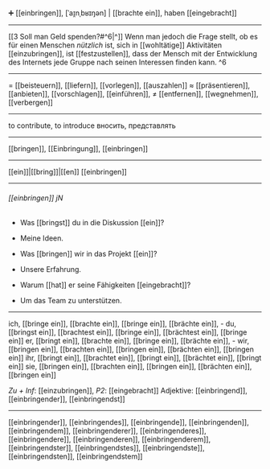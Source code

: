 ➕ [[einbringen]], [ˈaɪ̯nˌbʁɪŋən] | [[brachte ein]], haben [[eingebracht]]

---
[[3 Soll man Geld spenden?#^6|^]] Wenn man jedoch die Frage stellt, ob es für einen Menschen *nützlich* ist, sich in [[wohltätige]] Aktivitäten [[einzubringen]], ist [[festzustellen]], dass der Mensch mit der Entwicklung des Internets jede Gruppe nach seinen Interessen finden kann. ^6

---
= [[beisteuern]], [[liefern]], [[vorlegen]],  [[auszahlen]]
≈ [[präsentieren]], [[anbieten]], [[vorschlagen]], [[einführen]],
≠ [[entfernen]], [[wegnehmen]], [[verbergen]]

---
to contribute, to introduce
вносить, представлять

---
[[bringen]], [[Einbringung]], [[einbringen]]

---
[[ein]]|[[bring]]|[[en]]
[[einbringen]]


---
###### [[einbringen]] jN
- Was [[bringst]] du in die Diskussion [[ein]]?
- Meine Ideen.

- Was [[bringen]] wir in das Projekt [[ein]]?
- Unsere Erfahrung.

- Warum [[hat]] er seine Fähigkeiten [[eingebracht]]?
- Um das Team zu unterstützen.

---
ich, [[bringe ein]], [[brachte ein]], [[bringe ein]], [[brächte ein]], -
du, [[bringst ein]], [[brachtest ein]], [[bringe ein]], [[brächtest ein]], [[bringe ein]]
er, [[bringt ein]], [[brachte ein]], [[bringe ein]], [[brächte ein]], -
wir, [[bringen ein]], [[brachten ein]], [[bringen ein]], [[brächten ein]], [[bringen ein]]
ihr, [[bringt ein]], [[brachtet ein]], [[bringt ein]], [[brächtet ein]], [[bringt ein]]
sie, [[bringen ein]], [[brachten ein]], [[bringen ein]], [[brächten ein]], [[bringen ein]]

*Zu + Inf*: [[einzubringen]], *P2*: [[eingebracht]]
Adjektive: [[einbringend]], [[einbringender]], [[einbringendst]]

---
[[einbringender]], [[einbringendes]], [[einbringende]], [[einbringenden]], [[einbringendem]], [[einbringenderer]], [[einbringenderes]], [[einbringendere]], [[einbringenderen]], [[einbringenderem]], [[einbringendster]], [[einbringendstes]], [[einbringendste]], [[einbringendsten]], [[einbringendstem]]
